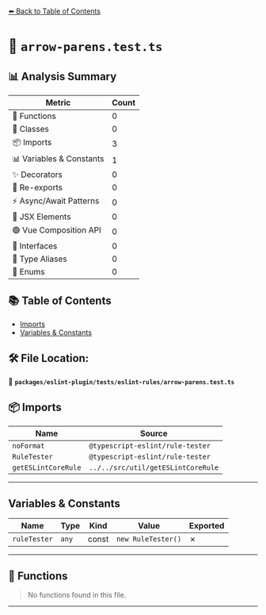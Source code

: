 [⬅️ Back to Table of Contents](../../../../index.md)

# 📄 `arrow-parens.test.ts`

## 📊 Analysis Summary

| Metric | Count |
|--------|-------|
| 🔧 Functions | 0 |
| 🧱 Classes | 0 |
| 📦 Imports | 3 |
| 📊 Variables & Constants | 1 |
| ✨ Decorators | 0 |
| 🔄 Re-exports | 0 |
| ⚡ Async/Await Patterns | 0 |
| 💠 JSX Elements | 0 |
| 🟢 Vue Composition API | 0 |
| 📐 Interfaces | 0 |
| 📑 Type Aliases | 0 |
| 🎯 Enums | 0 |

## 📚 Table of Contents

- [Imports](#imports)
- [Variables & Constants](#variables-constants)

## 🛠️ File Location:
📂 **`packages/eslint-plugin/tests/eslint-rules/arrow-parens.test.ts`**

## 📦 Imports

| Name | Source |
|------|--------|
| `noFormat` | `@typescript-eslint/rule-tester` |
| `RuleTester` | `@typescript-eslint/rule-tester` |
| `getESLintCoreRule` | `../../src/util/getESLintCoreRule` |


---

## Variables & Constants

| Name | Type | Kind | Value | Exported |
|------|------|------|-------|----------|
| `ruleTester` | `any` | const | `new RuleTester()` | ✗ |


---

## 🔧 Functions

> No functions found in this file.


---